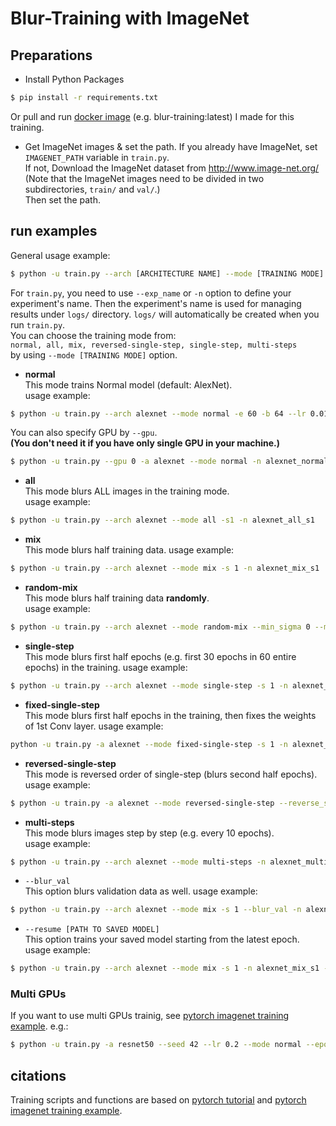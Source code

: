 # Blur-Training with ImageNet 


## Preparations
- Install Python Packages  
```bash
$ pip install -r requirements.txt
```
Or pull and run [docker image][docker-blur-training] (e.g. blur-training:latest) I made for this training.  
- Get ImageNet images & set the path. If you already have ImageNet, set `IMAGENET_PATH` variable in `train.py`.  
If not, Download the ImageNet dataset from http://www.image-net.org/  
    (Note that the ImageNet images need to be divided in two subdirectories, ``train/`` and ``val/``.)  
    Then set the path.
    
    
## run examples
General usage example:
```bash
$ python -u train.py --arch [ARCHITECTURE NAME] --mode [TRAINING MODE] -n [EXPERIMENT NAME] 
```  

For `train.py`, you need to use `--exp_name` or `-n` option to define your experiment's name. 
Then the experiment's name is used for managing results under `logs/` directory.
`logs/` will automatically be created when you run `train.py`.   
You can choose the training mode from:   
`normal, all, mix, reversed-single-step, single-step, multi-steps`  
by using `--mode [TRAINING MODE]` option.

- **normal**  
This mode trains Normal model (default: AlexNet).  
usage example:  
```bash
$ python -u train.py --arch alexnet --mode normal -e 60 -b 64 --lr 0.01 -n alexnet_normal
```
You can also specify GPU by `--gpu`.  
**(You don't need it if you have only single GPU in your machine.)**
```bash
$ python -u train.py --gpu 0 -a alexnet --mode normal -n alexnet_normal
```

- **all**  
This mode blurs ALL images in the training mode.  
usage example:  
```bash
$ python -u train.py --arch alexnet --mode all -s1 -n alexnet_all_s1
```

- **mix**    
This mode blurs half training data.
usage example:  
```bash
$ python -u train.py --arch alexnet --mode mix -s 1 -n alexnet_mix_s1
```

- **random-mix** <br>
This mode blurs half training data **randomly**. <br>
usage example:
```bash
$ python -u train.py --arch alexnet --mode random-mix --min_sigma 0 --max_sigma 5 -n alexnet_random-mix_s0-5
```

- **single-step**    
This mode blurs first half epochs (e.g. first 30 epochs in 60 entire epochs) in the training.
usage example:  
```bash
$ python -u train.py --arch alexnet --mode single-step -s 1 -n alexnet_single-step_s1
```

- **fixed-single-step**    
This mode blurs first half epochs in the training, then fixes the weights of 1st Conv layer.
usage example:  
```bash
python -u train.py -a alexnet --mode fixed-single-step -s 1 -n alexnet_fixed-single-step_s1
```

- **reversed-single-step**    
This mode is reversed order of single-step (blurs second half epochs).
usage example:  
```bash
$ python -u train.py -a alexnet --mode reversed-single-step --reverse_sigma 1 -n alexnet_reversed-single-step_s1
```

- **multi-steps**  
This mode blurs images step by step (e.g. every 10 epochs).  
usage example:  
```bash
$ python -u train.py --arch alexnet --mode multi-steps -n alexnet_multi-steps
```

- `--blur_val`   
This option blurs validation data as well. 
usage example:  
```bash
$ python -u train.py --arch alexnet --mode mix -s 1 --blur_val -n alexnet_mix_lur-val_s1
```

- `--resume [PATH TO SAVED MODEL]`   
This option trains your saved model starting from the latest epoch.  
usage example:  
```bash
$ python -u train.py --arch alexnet --mode mix -s 1 -n alexnet_mix_s1 --resume ../logs/models/alexnet_mix_s1/checkpoint.pth.tar 
```

### Multi GPUs
If you want to use multi GPUs trainig, see [pytorch imagenet training example][pytorch-imagenet].
e.g.:
```bash 
$ python -u train.py -a resnet50 --seed 42 --lr 0.2 --mode normal --epochs 60 -b 512 --dist_url 'tcp://127.0.0.1:10000' --dist_backend 'nccl' --multiprocessing_distributed --world_size 1 --rank 0 -n resnet50_normal_b512
```

## citations
Training scripts and functions are based on [pytorch tutorial][pytorch-tutorial] and [pytorch imagenet training example][pytorch-imagenet].



[pytorch-tutorial]:https://github.com/pytorch/tutorials/blob/master/beginner_source/blitz/cifar10_tutorial.py
[pytorch-imagenet]:https://github.com/pytorch/examples/blob/master/imagenet
[docker-blur-training]:https://hub.docker.com/r/sousquared/blur-training
